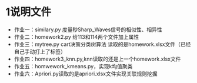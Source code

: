 # 1说明文件
* 作业一：similary.py  度量秒Sharp_Waves信号的相似性、相异性
* 作业二：homework2.py 给113和114两个文件加上属性
* 作业三：mytree.py cart决策分类树算法
  读取的是homework.xlsx文件（已经自己手动打上了标签）
* 作业四：homework3_knn.py,knn读取的还是上一个homework.xlsx文件
* 作业五：homwework_kmeans.py，实现k均值聚类
* 作业六：Apriori.py读取的是apriori.xlsx文件实现关联规则挖掘
